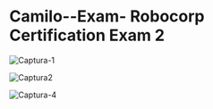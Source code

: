 # Camilo--Exam- Robocorp Certification Exam 2

![Captura-1](https://user-images.githubusercontent.com/111392370/192699333-7de09ca2-0496-41df-ba66-b0a88678b23c.JPG)

![Captura2](https://user-images.githubusercontent.com/111392370/192699371-407689e0-6353-422e-bdf6-f948c4d442f4.JPG)



![Captura-4](https://user-images.githubusercontent.com/111392370/192699494-7e519abc-4701-4f26-a55f-aee6671dd325.JPG)
